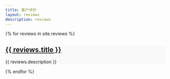 ```yaml
---
title: 客户评价
layout: reviews
description: reviews
---
```


<div class="container pt-5 pb-5">
  <div class="row">
    <div class="col-12">
      {% for reviews in site.reviews %}
      <div class="review-listing mb-4 p-3 border rounded shadow-sm">
        <h2 class="review-title">
          <a href="{{ reviews.url }}" class="text-decoration-none text-dark">{{ reviews.title }}</a>
        </h2>
        <p class="review-description">{{ reviews.description }}</p>
      </div>
      {% endfor %}
    </div>
  </div>
</div>

<style>
  .review-listing {
    background-color: #f9f9f9;
    transition: transform 0.2s ease-in-out;
  }
  .review-listing:hover {
    transform: scale(1.02);
  }
  .review-title a:hover {
    color: #007bff;
  }
</style>
